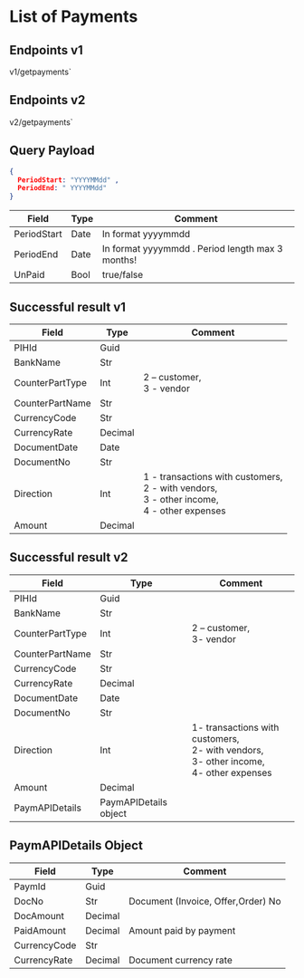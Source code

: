 # List of Payments

## Endpoints v1

<!--@include: @/dist/md/api_url.md-->v1/getpayments`

## Endpoints v2

<!--@include: @/dist/md/api_url.md-->v2/getpayments`

## Query Payload

```json
{ 
  PeriodStart: "YYYYMMdd" , 
  PeriodEnd: " YYYYMMdd" 
}
```

|Field|Type|Comment|
|-----|----|-------|
|PeriodStart|Date|In format yyyymmdd|
|PeriodEnd|Date|In format yyyymmdd . Period length max 3 months!|
|UnPaid|Bool|true/false|


## Successful result v1

|Field|Type|Comment|
|-----|----|-------|
|PIHId|Guid||
|BankName|Str||	
|CounterPartType|Int|2 – customer,<br>3 - vendor|
|CounterPartName|Str||	
|CurrencyCode|Str||	
|CurrencyRate|Decimal||	
|DocumentDate|Date||
|DocumentNo|Str||	
|Direction|Int|1 - transactions with customers,<br> 2 - with vendors,<br> 3 - other income,<br> 4 - other expenses|
|Amount|Decimal||

## Successful result v2

|Field|Type|Comment|
|-----|----|-------|
|PIHId|Guid|| 	
|BankName|Str||	
|CounterPartType|Int|2 – customer,<br> 3- vendor|
|CounterPartName|Str||
|CurrencyCode|Str||
|CurrencyRate|Decimal||
|DocumentDate|Date||
|DocumentNo|Str||
|Direction|Int|1- transactions with customers, <br>2- with vendors,<br> 3- other income,<br> 4- other expenses
|Amount|Decimal||	
|PaymAPIDetails|PaymAPIDetails object||

## PaymAPIDetails Object

|Field|Type|Comment|
|-----|----|-------|
|PaymId|Guid||
|DocNo|Str|Document (Invoice, Offer,Order) No|
|DocAmount|Decimal||
|PaidAmount|Decimal|Amount paid by payment|
|CurrencyCode|Str||
|CurrencyRate|Decimal|Document currency rate|